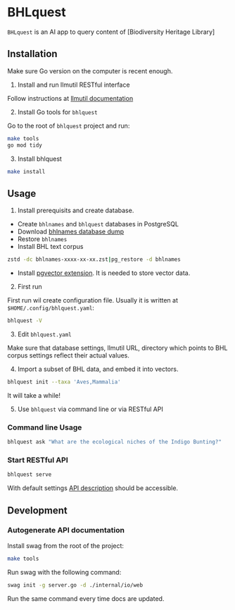 # BHLquest

`BHLquest` is an AI app to query content of [Biodiversity Heritage Library]

## Installation

Make sure Go version on the computer is recent enough.

1. Install and run llmutil RESTful interface

Follow instructions at [llmutil documentation]

2. Install Go tools for `bhlquest`

Go to the root of `bhlquest` project and run:

```bash
make tools
go mod tidy
```

3. Install bhlquest

```bash
make install
```

## Usage

1. Install prerequisits and create database.

* Create `bhlnames` and `bhlquest` databases in PostgreSQL
* Download [bhlnames database dump]
* Restore `bhlnames`
* Install BHL text corpus

```bash
zstd -dc bhlnames-xxxx-xx-xx.zst|pg_restore -d bhlnames
```
* Install [pgvector extension]. It is needed to store vector data.

2. First run

First run wil create configuration file. Usually it is written at
`$HOME/.config/bhlquest.yaml`:

```bash
bhlquest -V
```

3. Edit `bhlquest.yaml`

Make sure that database settings, llmutil URL, directory which points to
BHL corpus settings reflect their actual values.

4. Import a subset of BHL data, and embed it into vectors.

```bash
bhlquest init --taxa 'Aves,Mammalia'
```

It will take a while!

5. Use `bhlquest` via command line or via RESTful API

### Command line Usage

```bash
bhlquest ask "What are the ecological niches of the Indigo Bunting?"
```

### Start RESTful API

```bash
bhlquest serve
```

With default settings [API description] should be accessible.

## Development

### Autogenerate API documentation

Install swag from the root of the project:

```bash
make tools
```

Run swag with the following command:

```bash
swag init -g server.go -d ./internal/io/web
```

Run the same command every time docs are updated.

[llmutil documentation]: https://github.com/gnames/llmutil
[pgvector extension]: https://github.com/pgvector/pgvector
[bhlnames database dump]: http://opendata.globalnames.org/dumps/bhlnames-2023-11-15.zst 
[API description]: http://0.0.0.0:8555/apidoc/
